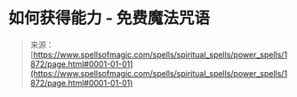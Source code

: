 <!--yml

category: 未分类

date: 2024-06-12 18:35:16

-->

# 如何获得能力 - 免费魔法咒语

> 来源：[https://www.spellsofmagic.com/spells/spiritual_spells/power_spells/1872/page.html#0001-01-01](https://www.spellsofmagic.com/spells/spiritual_spells/power_spells/1872/page.html#0001-01-01)

